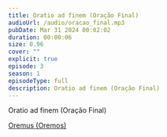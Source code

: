 ```yaml
---
title: Oratio ad finem (Oração Final)
audioUrl: /audio/oracao_final.mp3
pubDate: Mar 31 2024 00:02:02
duration: 00:00:06
size: 0.96
cover: ""
explicit: true
episode: 3
season: 1
episodeType: full
description: Oratio ad finem (Oração Final)
---
```

Oratio ad finem (Oração Final)


<div class="text-center mt-16">
  <a class="btn btn-accent mt-9" href="/episode/post01">Oremus (Oremos)</a>
</div>